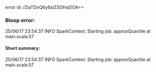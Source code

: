 error id: /ZlaTDvQ6y6sIZSGfrqOOA==
### Bloop error:

25/06/17 23:54:37 INFO SparkContext: Starting job: approxQuantile at main.scala:57
#### Short summary: 

25/06/17 23:54:37 INFO SparkContext: Starting job: approxQuantile at main.scala:57